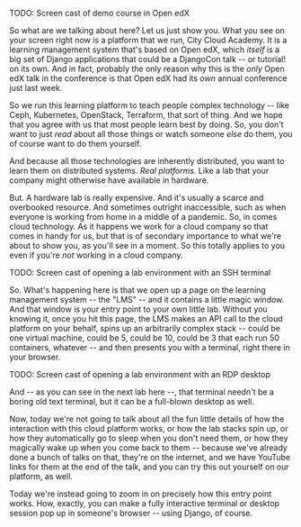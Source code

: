 TODO: Screen cast of demo course in Open edX

So what are we talking about here? Let us just show you. What you see
on your screen right now is a platform that we run, City Cloud
Academy. It is a learning management system that's based on Open edX,
which _itself_ is a big set of Django applications that could be a
DjangoCon talk -- or tutorial! on its own. And in fact, probably the
only reason why this is the _only_ Open edX talk in the conference is
that Open edX had its _own_ annual conference just last week.

So we run this learning platform to teach people complex technology
-- like Ceph, Kubernetes, OpenStack, Terraform, that sort of
thing. And we hope that you agree with us that most people learn best
by doing. So, you don't want to just _read_ about all those things or
watch someone _else_ do them, you of course want to do them yourself.

And because all those technologies are inherently distributed, you
want to learn them on distributed systems. _Real platforms._ Like a
lab that your company might otherwise have available in hardware.

But. A hardware lab is really expensive. And it's usually a scarce and
overbooked resource. And sometimes outright inaccessible, such as when
everyone is working from home in a middle of a pandemic. So, in comes
cloud technology. As it happens we work for a cloud company so that
comes in handy for us, but that is of secondary importance to what
we're about to show you, as you'll see in a moment. So this totally
applies to you even if you're _not_ working in a cloud company.

TODO: Screen cast of opening a lab environment with an SSH terminal

So. What's happening here is that we open up a page on the learning
management system -- the "LMS" -- and it contains a little magic
window. And that window is your entry point to your own little
lab. Without you knowing it, once you hit this page, the LMS makes an
API call to the cloud platform on your behalf, spins up an arbitrarily
complex stack -- could be one virtual machine, could be 5, could be
10, could be 3 that each run 50 containers, whatever -- and then
presents you with a terminal, right there in your browser.

TODO: Screen cast of opening a lab environment with an RDP desktop

And -- as you can see in the next lab here --, that terminal needn't
be a boring old text terminal, but it can be a full-blown desktop as
well.

Now, today we're not going to talk about all the fun little details of
how the interaction with this cloud platform works, or how the lab
stacks spin up, or how they automatically go to sleep when you don't
need them, or how they magically wake up when you come back to them --
because we've already done a bunch of talks on that, they're on the
internet, and we have YouTube links for them at the end of the talk,
and you can try this out yourself on our platform, as well.

Today we're instead going to zoom in on precisely how this entry point
works. How, exactly, you can make a fully interactive terminal or
desktop session pop up in someone's browser -- using Django, of
course.
